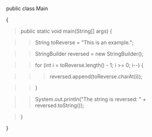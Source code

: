 public class Main

{

>public static void main(String\[\] args) {

>>String toReverse = \"This is an example.\";

>>StringBuilder reversed = new StringBuilder();

>>for (int i = toReverse.length() - 1; i >= 0; i\--) {

>>>reversed.append(toReverse.charAt(i));

>>}

>>System.out.println(\"The string is reversed: \" +
reversed.toString());

>}

}